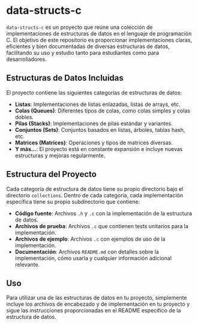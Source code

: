 # data-structs-c

`data-structs-c` es un proyecto que reúne una colección de implementaciones de estructuras de datos en el lenguaje de programación C. El objetivo de este repositorio es proporcionar implementaciones claras, eficientes y bien documentadas de diversas estructuras de datos, facilitando su uso y estudio tanto para estudiantes como para desarrolladores.

## Estructuras de Datos Incluidas

El proyecto contiene las siguientes categorías de estructuras de datos:

- **Listas**: Implementaciones de listas enlazadas, listas de arrays, etc.
- **Colas (Queues)**: Diferentes tipos de colas, como colas simples y colas dobles.
- **Pilas (Stacks)**: Implementaciones de pilas estándar y variantes.
- **Conjuntos (Sets)**: Conjuntos basados en listas, árboles, tablas hash, etc.
- **Matrices (Matrices)**: Operaciones y tipos de matrices diversas.
- **Y más...**: El proyecto está en constante expansión e incluye nuevas estructuras y mejoras regularmente.

## Estructura del Proyecto

Cada categoría de estructura de datos tiene su propio directorio bajo el directorio `collections`. Dentro de cada categoría, cada implementación específica tiene su propio subdirectorio que contiene:

- **Código fuente**: Archivos `.h` y `.c` con la implementación de la estructura de datos.
- **Archivos de prueba**: Archivos `.c` que contienen tests unitarios para la implementación.
- **Archivos de ejemplo**: Archivos `.c` con ejemplos de uso de la implementación.
- **Documentación**: Archivos `README.md` con detalles sobre la implementación, cómo usarla y cualquier información adicional relevante.

## Uso

Para utilizar una de las estructuras de datos en tu proyecto, simplemente incluye los archivos de encabezado y de implementación en tu proyecto y sigue las instrucciones proporcionadas en el README específico de la estructura de datos.
